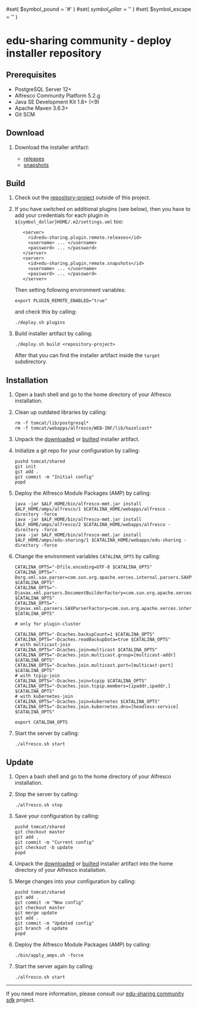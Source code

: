 #set( $symbol_pound = '#' )
#set( $symbol_dollar = '$' )
#set( $symbol_escape = '\' )

# edu-sharing community - deploy installer repository

Prerequisites
-------------

- PostgreSQL Server 12+
- Alfresco Community Platform 5.2.g
- Java SE Development Kit 1.8+ (<9)
- Apache Maven 3.6.3+
- Git SCM

Download
--------

1. Download the installer artifact:

   * [releases](https://artifacts.edu-sharing.com/#browse/browse:community-releases:org%2Fedu_sharing%2Fedu_sharing-community-deploy-installer-repository)
   * [snapshots](https://artifacts.edu-sharing.com/#browse/browse:community-snapshots:org%2Fedu_sharing%2Fedu_sharing-community-deploy-installer-repository)

Build
-----

1. Check out the [repository-project](https://scm.edu-sharing.com/Repository/edu-sharing) outside of this project.
 
2. If you have switched on additional plugins (see below), 
   then you have to add your credentials for each plugin in `${symbol_dollar}HOME/.m2/settings.xml` too:
   
   ```
      <server>  
        <id>edu-sharing.plugin.remote.releases</id>
        <username> ... </username>
        <password> ... </password>
      </server>
      <server>
        <id>edu-sharing.plugin.remote.snapshots</id>
        <username> ... </username>
        <password> ... </password>
      </server>  
   ```      

   Then setting following environment variables:
                          
   ```
   export PLUGIN_REMOTE_ENABLED="true"
   ```
   
   and check this by calling:
   
   ```
   ./deploy.sh plugins
   ```                         
 
3. Build installer artifact by calling:
  
   ```
   ./deploy.sh build <repository-project>
   ```    

   After that you can find the installer artifact inside the `target` subdirectory.
   
Installation
------------

1. Open a bash shell and go to the home directory of your Alfresco installation.

2. Clean up outdated libraries by calling:

   ```
   rm -f tomcat/lib/postgresql*
   rm -f tomcat/webapps/alfresco/WEB-INF/lib/hazelcast*
   ```

3. Unpack the [downloaded](#download) or [builted](#build) installer artifact. 

4. Initialize a git repo for your configuration by calling:
 
   ```
   pushd tomcat/shared
   git init
   git add .
   git commit -m "Initial config"
   popd
   ```

5. Deploy the Alfresco Module Packages (AMP) by calling:

   ```
   java -jar $ALF_HOME/bin/alfresco-mmt.jar install $ALF_HOME/amps/alfresco/1 $CATALINA_HOME/webapps/alfresco -directory -force
   java -jar $ALF_HOME/bin/alfresco-mmt.jar install $ALF_HOME/amps/alfresco/2 $CATALINA_HOME/webapps/alfresco -directory -force
   java -jar $ALF_HOME/bin/alfresco-mmt.jar install $ALF_HOME/amps/edu-sharing/1 $CATALINA_HOME/webapps/edu-sharing -directory -force
   ```

6. Change the environment variables `CATALINA_OPTS` by calling:

   ```
   CATALINA_OPTS="-Dfile.encoding=UTF-8 $CATALINA_OPTS"    
   CATALINA_OPTS="-Dorg.xml.sax.parser=com.sun.org.apache.xerces.internal.parsers.SAXParser $CATALINA_OPTS"
   CATALINA_OPTS="-Djavax.xml.parsers.DocumentBuilderFactory=com.sun.org.apache.xerces.internal.jaxp.DocumentBuilderFactoryImpl $CATALINA_OPTS"
   CATALINA_OPTS="-Djavax.xml.parsers.SAXParserFactory=com.sun.org.apache.xerces.internal.jaxp.SAXParserFactoryImpl $CATALINA_OPTS"

   # only for plugin-cluster

   CATALINA_OPTS="-Dcaches.backupCount=1 $CATALINA_OPTS"
   CATALINA_OPTS="-Dcaches.readBackupData=true $CATALINA_OPTS"
   # with multicast-join
   CATALINA_OPTS="-Dcaches.join=multicast $CATALINA_OPTS"
   CATALINA_OPTS="-Dcaches.join.multicast.group=[multicast-addr] $CATALINA_OPTS"
   CATALINA_OPTS="-Dcaches.join.multicast.port=[multicast-port] $CATALINA_OPTS"
   # with tcpip-join
   CATALINA_OPTS="-Dcaches.join=tcpip $CATALINA_OPTS"
   CATALINA_OPTS="-Dcaches.join.tcpip.members=[ipaddr,ipaddr,] $CATALINA_OPTS"
   # with kubernetes-join
   CATALINA_OPTS="-Dcaches.join=kubernetes $CATALINA_OPTS"
   CATALINA_OPTS="-Dcaches.join.kubernetes.dns=[headless-service] $CATALINA_OPTS"

   export CATALINA_OPTS
   ```

7. Start the server by calling:
   
   ```
   ./alfresco.sh start
   ```
   
Update
------

1. Open a bash shell and go to the home directory of your Alfresco installation.

2. Stop the server by calling:
   
   ```
   ./alfresco.sh stop
   ```

3. Save your configuration by calling:
 
   ```
   pushd tomcat/shared
   git checkout master
   git add .
   git commit -m "Current config"
   git checkout -b update
   popd
   ```

4. Unpack the [downloaded](#download) or [builted](#build) installer artifact 
   into the home directory of your Alfresco installation. 

5. Merge changes into your configuration by calling:
 
   ```
   pushd tomcat/shared
   git add .
   git commit -m "New config"
   git checkout master
   git merge update
   git add .
   git commit -m "Updated config"
   git branch -d update
   popd
   ```

6. Deploy the Alfresco Module Packages (AMP) by calling:

   ```
   ./bin/apply_amps.sh -force
   ```

7. Start the server again by calling:
   
   ```
   ./alfresco.sh start
   ```
      
---
If you need more information, please consult our [edu-sharing community sdk](https://scm.edu-sharing.com/edu-sharing-community/edu-sharing-community-sdk) project.
